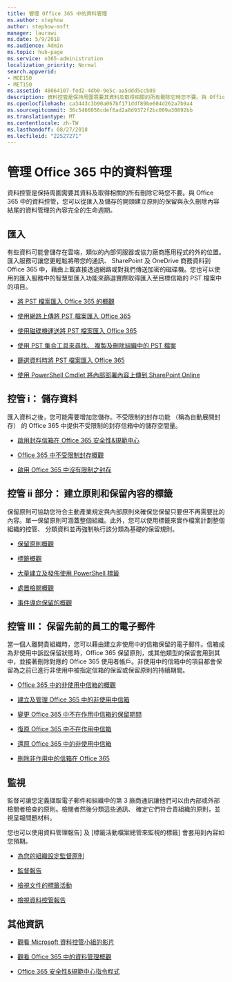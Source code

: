 ```yaml
---
title: 管理 Office 365 中的資料管理
ms.author: stephow
author: stephow-msft
manager: laurawi
ms.date: 5/9/2018
ms.audience: Admin
ms.topic: hub-page
ms.service: o365-administration
localization_priority: Normal
search.appverid:
- MOE150
- MET150
ms.assetid: 48064107-fed2-4db0-9e5c-aa5ddd5ccb09
description: 資料控管是保持周圍需要其資料及取得相關的所有刪除它時您不要。與 Office 365 中的資料控管，您可以從匯入及儲存的開頭建立原則的保留與永久刪除內容結尾的資料管理的內容完全的生命週期。
ms.openlocfilehash: ca3443c3b90a067bf171ddf89be604d262a7b9a4
ms.sourcegitcommit: 36c5466056cdef6ad2a8d9372f2bc009a30892bb
ms.translationtype: MT
ms.contentlocale: zh-TW
ms.lasthandoff: 08/27/2018
ms.locfileid: "22527271"
---
```

# <a name="manage-data-governance-in-office-365"></a>管理 Office 365 中的資料管理

資料控管是保持周圍需要其資料及取得相關的所有刪除它時您不要。與 Office 365 中的資料控管，您可以從匯入及儲存的開頭建立原則的保留與永久刪除內容結尾的資料管理的內容完全的生命週期。
  
## <a name="import"></a>匯入

有些資料可能會儲存在雲端，類似的內部伺服器或協力廠商應用程式的外的位置。匯入服務可讓您更輕鬆將帶您的通訊、 SharePoint 及 OneDrive 商務資料到 Office 365 中，藉由上載直接透過網路或對我們傳送加密的磁碟機。您也可以使用的匯入服務中的智慧型匯入功能來篩選實際取得匯入至目標信箱的 PST 檔案中的項目。 
  
- [將 PST 檔案匯入 Office 365 的概觀](https://support.office.com/article/ba688e0a-0fcb-4bd7-8e57-2b669564ea84)
    
- [使用網路上傳將 PST 檔案匯入 Office 365](use-network-upload-to-import-pst-files.md)
    
- [使用磁碟機運送將 PST 檔案匯入 Office 365](use-drive-shipping-to-import-pst-files-to-office-365.md)
    
- [使用 PST 集合工具來尋找、 複製及刪除組織中的 PST 檔案](find-copy-and-delete-pst-files-in-your-organization.md)
    
- [篩選資料時將 PST 檔案匯入 Office 365](filter-data-when-importing-pst-files.md)
    
- [使用 PowerShell Cmdlet 將內部部署內容上傳到 SharePoint Online](https://support.office.com/article/555049c6-15ef-45a6-9a1f-a1ef673b867c)
    
## <a name="govern-i-store-data"></a>控管 i： 儲存資料

匯入資料之後，您可能需要增加您儲存。不受限制的封存功能 （稱為自動展開封存） 的 Office 365 中提供不受限制的封存信箱中的儲存空間量。
  
- [啟用封存信箱在 Office 365 安全性&amp;規範中心](enable-archive-mailboxes.md)

- [Office 365 中不受限制封存概觀](unlimited-archiving.md)
    
- [啟用 Office 365 中沒有限制之封存](enable-unlimited-archiving.md)
    

    
## <a name="govern-ii-create-policies-and-labels-to-retain-content"></a>控管 ii 部分： 建立原則和保留內容的標籤

保留原則可協助您符合主動產業規定與內部原則來確保您保留只要但不再需要比的內容。單一保留原則可涵蓋整個組織。此外，您可以使用標籤來實作檔案計劃整個組織的控管、 分類資料並再強制執行該分類為基礎的保留規則。
  
- [保留原則概觀](retention-policies.md)
    
- [標籤概觀](labels.md)
    
- [大量建立及發佈使用 PowerShell 標籤](https://support.office.com/article/8986701b-ffa1-46ec-8fd0-8f7e81d5b25f.aspx)
    
- [處置檢閱概觀](disposition-reviews.md)
    
- [事件導向保留的概觀](event-driven-retention.md)
    
## <a name="govern-iii-retain-the-email-of-former-employees"></a>控管 III： 保留先前的員工的電子郵件

當一個人離開貴組織時，您可以藉由建立非使用中的信箱保留的電子郵件。信箱成為非使用中訴訟保留狀態時，Office 365 保留原則，或其他類型的保留套用到其中，並接著刪除對應的 Office 365 使用者帳戶。非使用中的信箱中的項目都會保留為之前已進行非使用中被指定信箱的保留或保留原則的持續期間。
  
- [Office 365 中的非使用中信箱的概觀](inactive-mailboxes-in-office-365.md)
    
- [建立及管理 Office 365 中的非使用中信箱](create-and-manage-inactive-mailboxes.md)

- [變更 Office 365 中不在作用中信箱的保留期間](change-the-hold-duration-for-an-inactive-mailbox.md)
  
- [復原 Office 365 中不在作用中信箱](recover-an-inactive-mailbox.md)
 
- [還原 Office 365 中的非使用中信箱](restore-an-inactive-mailbox.md)

- [刪除非作用中的信箱在 Office 365](delete-an-inactive-mailbox.md)

## <a name="monitor"></a>監視

監督可讓您定義擷取電子郵件和組織中的第 3 廠商通訊讓他們可以由內部或外部檢閱者檢查的原則。檢閱者然後分類這些通訊、 確定它們符合貴組織的原則，並視呈報問題材料。
  
您也可以使用資料管理報告] 及 [標籤活動檔案總管來監視的標籤] 會套用到內容如您預期。
  
- [為您的組織設定監督原則](configure-supervision-policies.md)
    
- [監督報告](supervision-reports.md)
    
- [檢視文件的標籤活動](view-label-activity-for-documents.md)
    
- [檢視資料控管報告](view-the-data-governance-reports.md)
    
## <a name="more-information"></a>其他資訊

- [觀看 Microsoft 資料控管小組的影片](https://go.microsoft.com/fwlink/?linkid=867039)
    
- [觀看 Office 365 中的資料管理概觀](https://go.microsoft.com/fwlink/?linkid=852644)
    
- [Office 365 安全性&amp;規範中心指令程式](https://go.microsoft.com/fwlink/?linkid=852310)
    

